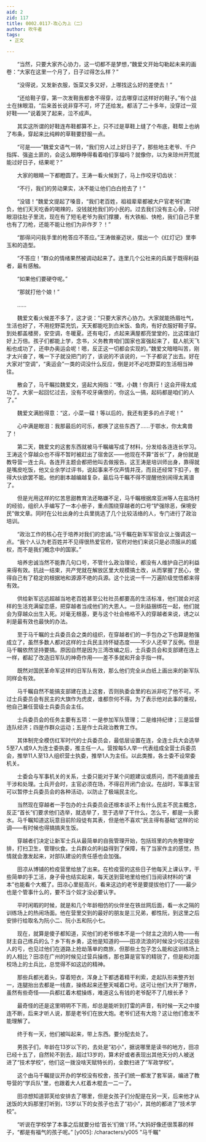 ```yaml
---
aid: 2
zid: 117
title: 0002.0117-攻心为上（二）
author: 吹牛者
tags: 
 - 正文

---
```




　　“当然，只要大家齐心协力，这一切都不是梦想，”魏爱文开始勾勒起未来的画卷：“大家在这里一个月了，日子过得怎么样？”

　　“没得说，又发新衣服，饭菜又多又好，上哪找这么好的差使去！”

　　“还给鞋子穿，第一次发鞋我都舍不得穿，过去哪穿过这样好的鞋子。”有个战士在抹眼泪，“后来首长说非穿不可，坏了还给发。都活了二十多年，没穿过一双好鞋——”说着哭了起来，泣不成声。

　　其实这所谓的好鞋连布鞋都算不上，只不过是草鞋上缝了个布底，鞋帮上也纳了布条，穿起来比纯粹的草鞋要舒服一点。

　　“可是——”魏爱文语气一转，“我们穷人过上好日子了，那些地主老爷、千户指挥、强盗土匪的，会这么眼睁睁得看着咱们享福吗？就像你，以为来琼州开荒就能过好日子，结果呢？”

　　大家的眼睛一下都瞪圆了。王涛一看火候到了，马上作咬牙切齿状：

　　“不行，我们的劳动果实，决不能让他们白白抢去了！”

　　“没错！”魏爱文提起了嗓音，“我们老百姓，祖祖辈辈都被大户官老爷们欺负，他们天天吃香的喝辣的，没钱就抢我们的小民的。过去我们没有主心骨，只好眼泪往肚子里流，现在有了短毛老爷为我们撑腰，有大铁船、快枪，我们自己手里也有了刀枪，还能不能让他们为非作歹？！”

　　“那得问问我手里的枪答应不答应。”王涛做豪迈状，摆出一个《红灯记》里李玉和的造型。

　　“不答应！”群众的情绪果然被调动起来了。连里几个公社来的兵属于既得利益者，最有感触。

　　“如果他们要硬夺呢。”

　　“那就打他个娘！”

　　……

　　魏爱文看火候差不多了，这才说：“只要大家齐心协力。大家就能扬眉吐气，生活也好了，不用挖野菜充饥，天天都能吃到白米饭、鱼肉，有好衣服好鞋子穿。到处都盖楼房，安空调，冬暖夏。还有电灯，点起来满屋都亮堂堂的，比这煤油灯好上万倍。孩子们都能上学，念书，义务教育咱们国家也富强起来了，载人航天飞船也成功了，还申办奥运会呢！嗯，反正这一切都会实现的。”魏爱文暗暗叫苦，刚才太兴奋了，嘴一下子就没把门的了，该说的不该说的，一下子都说了出去。好在大家对“空调”，“奥运会”一类的词没什么反应，倒是对不必吃野菜的生活相当神往。

　　散会了，马千瞩拉魏爱文，竖起大拇指：“嘿，小魏！你真行！这会开得太成功了。大家一起回忆过去，没有不咬牙痛恨的，你这么一搞，起码都是咱们的人了。”

　　魏爱文满脸得意：“这，小菜一碟！等以后的，我还有更多的点子呢！”

　　心中满是眼泪：我那最后的可乐，都换了这些东西了……于鄂水，你太禽兽了！

　　第二天，魏爱文的这套东西就被马千瞩编写成了材料，分发给各连连长学习。王涛这个穿越众也不得不暂时被赶出了宿舍区——他现在不算“首长”了，身份就是教导营一连士兵。各连开主题会都把他叫去做报告。这王涛是培训师出身，靠得就是嘴皮吃饭，他又业余学过评书，说起事来不仅声情并茂，而且还经常下扣子，套得大伙欲罢不能。他的剧本越编越复杂，最后马千瞩不得不提醒他别闹得太离谱了。

　　但是光用这样的忆苦思甜教育法还略嫌不足，马千瞩根据席亚洲等人在盐场村的经验，组织人手编写了一本小册子，重点围绕穿越者的口号“铲强除恶，保境安民”做文章。同时在公社出身的士兵里挑选了几个比较活络的人，专门进行了政治培训。

　　“政治工作的核心在于培养对我们的忠诚。”马千瞩在新军军官会议上强调这一点。“我个人认为老百姓并不见得很热爱官府，官府对他们来说只是必须服从的威权，而不是我们概念中的国家。”

　　培养忠诚当然不能靠几句口号，不管什么政治理论，都没有人维护自己的利益来得有效。抗战一结束，共产党就在解放区里大规模搞土改，从而掌握了民心，使得自己有了稳定的根据地和源源不绝的兵源。这个比说一千一万遍阶级觉悟都来得有效。

　　供给新军远远超越当地老百姓甚至公社社员都要高的生活标准，他们就会对这样的生活充满留恋感，把穿越者当成他们的大恩人。一旦利益捆绑在一起，他们就会为穿越众出生入死。对毫无根基，更与这个社会格格不入的穿越者来说，诱之以利是最有效也最快的办法。

　　至于马千瞩的士兵委员会之类的组织，在穿越者们的一手包办之下也算是勉强成立了，虽然多数人都对这样的士兵民主持怀疑态度——不少人还举了反例。但是马千瞩依然坚持要搞。原因自然是因为三湾改编之后，士兵委员会和支部建在连上一样，都起了改造旧军队的神奇作用——差不多就和开金手指一样。

　　既然对国民革命军这样的旧军队有效，那么他们完全从白纸上画出来的新军队同样会有效。

　　马千瞩自然不能搞支部建在连上这套，否则执委会里的右派非吃了他不可。不过士兵委员会有民主的大旗作为虎皮，谁都奈何不得。为了表示他对此事的重视，他自己兼任营级士兵委员会主任。

　　士兵委员会的任务主要有五项：一是参加军队管理；二是维持纪律；三是监督连队经济；四是作群众运动；五是作士兵政治教育工作。

　　其体制完全模仿红军时代的士兵委员会，最低层设置在连，全连士兵大会选举5至7人或9人为连士委执委，推主任一人。营按每5人举一代表组成全营士兵委员会，推举11人至13人组织营士执委，推举1人为主任。以此类推，各士委不设常委机关。

　　士委会与军事机关的关系，士委只能对于某个问题建议或质问，而不能直接去干涉和处理。士兵开会时，主官必须在场，不得召开闭门会议。在战时，军事主官可以暂停士兵委员会的各种活动，以防止了极端民主化。

　　当然现在穿越者一手包办的士兵委员会还根本谈不上有什么民主不民主概念，反正“首长”们要求他们选举，就选举了，至于选举了干什么，怎么干，都是一头雾水。马千瞩知道这玩意目前阶段徒有其表，但是他不喜欢“民主得有基础”这样的论调——有时候也得搞搞夹生饭。

　　穿越者们决定让新军士兵从最简单的自我管理开始，包括班里的内务整理安排，打扫卫生，管理伙食。士兵群众的利益得到了保障，有了当家作主的感觉，热情就会激发起来，对部队建设的责任感也会加强。

　　田凉从博铺的检疫营里给放了出来。在检疫营的这些日子他每天上课认字，干些简单的手工活，身子骨也结实起来，每天送到营地里给他们当阅读材料的“课本”也能看个大概了。田凉心里挺高兴，看来这边的老爷是要提拔他们了——最少也是个管事什么的，要不当个奴才没必要认字。

　　平时闲暇的时候，就是和几个年龄相仿的伙伴坐在铁丝网后面，看一水之隔的训练场上的热闹场面。他在营里交到的最好的朋友是三兄弟，都性阮，到这里之后安排行给取名为阮小二、阮小五和阮小七。

　　现在，就算是傻子都知道，买他们的老爷根本不是一个财主之流的人物——有财主自己练兵的么？乡下有乡勇，这他是知道的——田凉流浪的时候没少吃过这些人的亏，也见过他们在道路上抢劫落单的商旅，但那些土包子怎么能和这训练场上的人相比？田凉在广州的时候见过营兵操练，那也算是官军的精锐了，但是和对面校场上的士兵比，总觉得不如这边的精神。

　　那些兵都光着头，穿着短衣，浑身上下都透着精干利索，走起队形来整齐划一，连腿抬出去都是一线直，操练起来还整天喊着口号。这可让他们大开了眼界，虽然有些奇怪——兵都扛着木棍操练，难道这么有钱的老爷配不了几根长矛？

　　最奇怪的还是这里明明不下雨，却总是能听到打雷的声音，有时候一天之中接连不断，后来才听人说，那是老爷们在放大炮。老爷们还有大炮？这让他们愈发不能理解了。

　　终于有一天，他们被叫起来，带上东西。要分配去处了。

　　男孩子们，年龄在13岁以下的，去处是“初小”，据说哪里是读书的地方，田凉已经十五了，自然轮不到去，超过13岁的，算术好或者表现出其他天分的人被送进了“技术学校”，他们这一拨没啥天赋特长的，全数扫进了“军政学校”。

　　这个由马千瞩提议开办的学校没有校舍，孩子们统一都发了套军装，编进了教导营的“学兵队”里，也跟着大人杠着木棍去一二一了。

　　田凉想知道郭芙给安排去了哪里，但是女孩子们分配是在另一天，后来他才从送饭的大妈那里打听到，13岁以下的女孩子也去了“初小”，其他的都进了“技术学校”。

　　“听说在学校学了本事之后就要分给‘首长’们做丫环。”大妈好像还很羡慕的样子，“都是有福气的孩子呢。”
[y005]: /characters/y005 "马千瞩"


